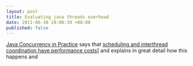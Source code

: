 ```yaml
---
layout: post
title: Evaluating java threads overhead
date: 2011-06-30 19:00:39 +00:00
published: false
---
```


[Java Concurrency in Practice]() says that [scheduling and interthread 
coordination have performance 
costs](http://www.google.co.uk/search?sourceid=chrome&ie=UTF-8&q=%22scheduling+and+interthread+coordination+have+performance+costs%22)] and explains in great 
detail how this happens and 